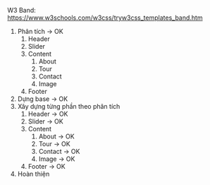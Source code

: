 W3 Band: https://www.w3schools.com/w3css/tryw3css_templates_band.htm

1. Phân tích -> OK
   1. Header
   2. Slider
   3. Content
      1. About
      2. Tour
      3. Contact
      4. Image
   4. Footer
2. Dựng base -> OK
3. Xây dựng từng phần theo phân tích
   1. Header -> OK
   2. Slider -> OK
   3. Content
      1. About -> OK
      2. Tour -> OK
      3. Contact -> OK
      4. Image -> OK
   4. Footer -> OK
4. Hoàn thiện
